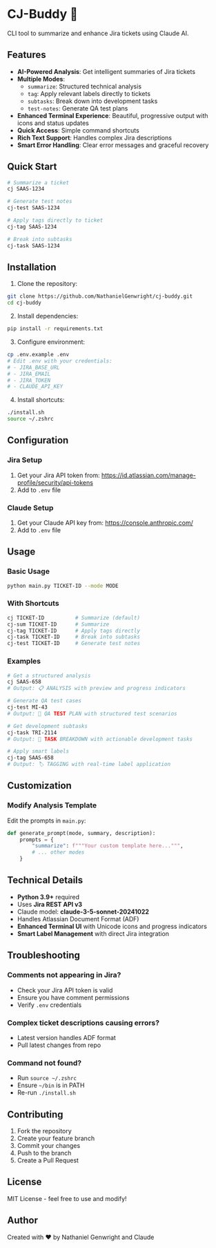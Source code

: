 # CJ-Buddy 🤖

CLI tool to summarize and enhance Jira tickets using Claude AI.

## Features

- **AI-Powered Analysis**: Get intelligent summaries of Jira tickets
- **Multiple Modes**:
  - `summarize`: Structured technical analysis
  - `tag`: Apply relevant labels directly to tickets
  - `subtasks`: Break down into development tasks
  - `test-notes`: Generate QA test plans
- **Enhanced Terminal Experience**: Beautiful, progressive output with icons and status updates
- **Quick Access**: Simple command shortcuts
- **Rich Text Support**: Handles complex Jira descriptions
- **Smart Error Handling**: Clear error messages and graceful recovery

## Quick Start

```bash
# Summarize a ticket
cj SAAS-1234

# Generate test notes
cj-test SAAS-1234

# Apply tags directly to ticket
cj-tag SAAS-1234

# Break into subtasks
cj-task SAAS-1234
```

## Installation

1. Clone the repository:
```bash
git clone https://github.com/NathanielGenwright/cj-buddy.git
cd cj-buddy
```

2. Install dependencies:
```bash
pip install -r requirements.txt
```

3. Configure environment:
```bash
cp .env.example .env
# Edit .env with your credentials:
# - JIRA_BASE_URL
# - JIRA_EMAIL  
# - JIRA_TOKEN
# - CLAUDE_API_KEY
```

4. Install shortcuts:
```bash
./install.sh
source ~/.zshrc
```

## Configuration

### Jira Setup
1. Get your Jira API token from: https://id.atlassian.com/manage-profile/security/api-tokens
2. Add to `.env` file

### Claude Setup
1. Get your Claude API key from: https://console.anthropic.com/
2. Add to `.env` file

## Usage

### Basic Usage
```bash
python main.py TICKET-ID --mode MODE
```

### With Shortcuts
```bash
cj TICKET-ID          # Summarize (default)
cj-sum TICKET-ID      # Summarize
cj-tag TICKET-ID      # Apply tags directly
cj-task TICKET-ID     # Break into subtasks
cj-test TICKET-ID     # Generate test notes
```

### Examples
```bash
# Get a structured analysis
cj SAAS-658
# Output: 📋 ANALYSIS with preview and progress indicators

# Generate QA test cases  
cj-test MI-43
# Output: 🧪 QA TEST PLAN with structured test scenarios

# Get development subtasks
cj-task TRI-2114
# Output: 📝 TASK BREAKDOWN with actionable development tasks

# Apply smart labels
cj-tag SAAS-658
# Output: 🏷️ TAGGING with real-time label application
```

## Customization

### Modify Analysis Template
Edit the prompts in `main.py`:

```python
def generate_prompt(mode, summary, description):
    prompts = {
        "summarize": f"""Your custom template here...""",
        # ... other modes
    }
```

## Technical Details

- **Python 3.9+** required
- Uses **Jira REST API v3**
- Claude model: **claude-3-5-sonnet-20241022**
- Handles Atlassian Document Format (ADF)
- **Enhanced Terminal UI** with Unicode icons and progress indicators
- **Smart Label Management** with direct Jira integration

## Troubleshooting

### Comments not appearing in Jira?
- Check your Jira API token is valid
- Ensure you have comment permissions
- Verify `.env` credentials

### Complex ticket descriptions causing errors?
- Latest version handles ADF format
- Pull latest changes from repo

### Command not found?
- Run `source ~/.zshrc`
- Ensure `~/bin` is in PATH
- Re-run `./install.sh`

## Contributing

1. Fork the repository
2. Create your feature branch
3. Commit your changes
4. Push to the branch
5. Create a Pull Request

## License

MIT License - feel free to use and modify!

## Author

Created with ❤️ by Nathaniel Genwright and Claude